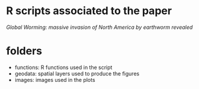# R scripts associated to the paper  
*Global Worming: massive invasion of North America by earthworm revealed*  


# folders
- functions: R functions used in the script
- geodata: spatial layers used to produce the figures
- images: images used in the plots




